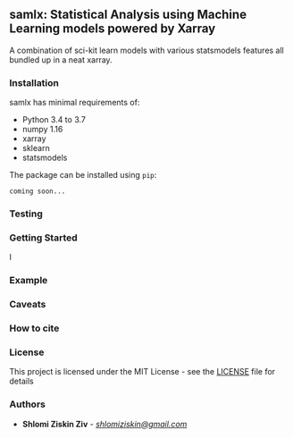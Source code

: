 ## samlx: Statistical Analysis using Machine Learning models powered by Xarray
A combination of sci-kit learn models with various statsmodels features all bundled up in a neat xarray.

### Installation

samlx has minimal requirements of:

- Python 3.4 to 3.7
- numpy  1.16
- xarray
- sklearn
- statsmodels

The package can be installed using ``pip``:

  	coming soon...
    
### Testing

 
### Getting Started
I
### Example


### Caveats


### How to cite 



### License

This project is licensed under the MIT License - see the [LICENSE](LICENSE) file for details
### Authors

* **Shlomi Ziskin Ziv** - *shlomiziskin@gmail.com*

